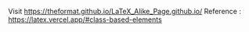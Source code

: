 Visit https://theformat.github.io/LaTeX_Alike_Page.github.io/ Reference : https://latex.vercel.app/#class-based-elements
